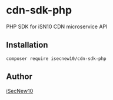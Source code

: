 # cdn-sdk-php
PHP SDK for iSN10 CDN microservice API

## Installation

```
composer require isecnew10/cdn-sdk-php
```

## Author

[iSecNew10](https://isecnew10.com)
